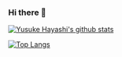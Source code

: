 ### Hi there 👋

<!--
**yhay81/yhay81** is a ✨ _special_ ✨ repository because its `README.md` (this file) appears on your GitHub profile.

Here are some ideas to get you started:

- 🔭 I’m currently working on ...
- 🌱 I’m currently learning ...
- 👯 I’m looking to collaborate on ...
- 🤔 I’m looking for help with ...
- 💬 Ask me about ...
- 📫 How to reach me: ...
- 😄 Pronouns: ...
- ⚡ Fun fact: ...
-->

[![Yusuke Hayashi's github stats](https://github-readme-stats.vercel.app/api?username=yhay81&count_private=true)](https://github.com/yhay81)

[![Top Langs](https://github-readme-stats.vercel.app/api/top-langs/?username=yhay81)](https://github.com/yhay81)
